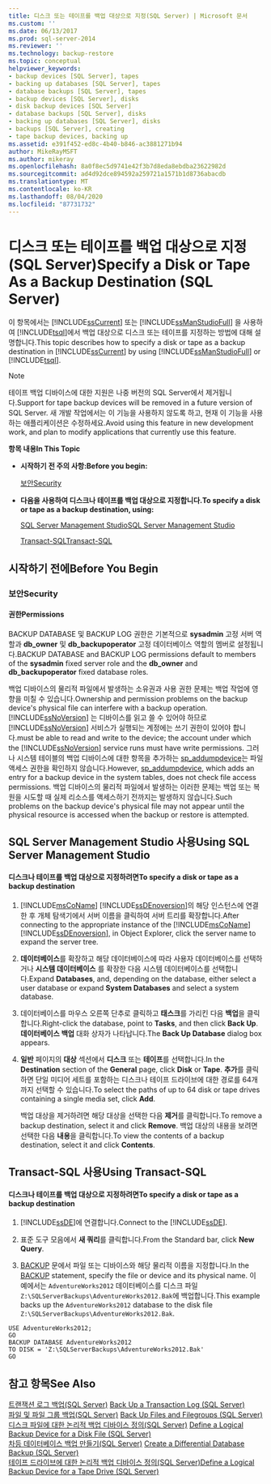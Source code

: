 ```yaml
---
title: 디스크 또는 테이프를 백업 대상으로 지정(SQL Server) | Microsoft 문서
ms.custom: ''
ms.date: 06/13/2017
ms.prod: sql-server-2014
ms.reviewer: ''
ms.technology: backup-restore
ms.topic: conceptual
helpviewer_keywords:
- backup devices [SQL Server], tapes
- backing up databases [SQL Server], tapes
- database backups [SQL Server], tapes
- backup devices [SQL Server], disks
- disk backup devices [SQL Server]
- database backups [SQL Server], disks
- backing up databases [SQL Server], disks
- backups [SQL Server], creating
- tape backup devices, backing up
ms.assetid: e391f452-ed8c-4b40-b846-ac3881271b94
author: MikeRayMSFT
ms.author: mikeray
ms.openlocfilehash: 8a0f8ec5d9741e42f3b7d8eda8ebdba23622982d
ms.sourcegitcommit: ad4d92dce894592a259721a1571b1d8736abacdb
ms.translationtype: MT
ms.contentlocale: ko-KR
ms.lasthandoff: 08/04/2020
ms.locfileid: "87731732"
---
```

# <a name="specify-a-disk-or-tape-as-a-backup-destination-sql-server"></a><span data-ttu-id="d242a-102">디스크 또는 테이프를 백업 대상으로 지정(SQL Server)</span><span class="sxs-lookup"><span data-stu-id="d242a-102">Specify a Disk or Tape As a Backup Destination (SQL Server)</span></span>
  <span data-ttu-id="d242a-103">이 항목에서는 [!INCLUDE[ssCurrent](../../includes/sscurrent-md.md)] 또는 [!INCLUDE[ssManStudioFull](../../includes/ssmanstudiofull-md.md)] 을 사용하여 [!INCLUDE[tsql](../../includes/tsql-md.md)]에서 백업 대상으로 디스크 또는 테이프를 지정하는 방법에 대해 설명합니다.</span><span class="sxs-lookup"><span data-stu-id="d242a-103">This topic describes how to specify a disk or tape as a backup destination in [!INCLUDE[ssCurrent](../../includes/sscurrent-md.md)] by using [!INCLUDE[ssManStudioFull](../../includes/ssmanstudiofull-md.md)] or [!INCLUDE[tsql](../../includes/tsql-md.md)].</span></span>  
  
> [!NOTE]  
>  <span data-ttu-id="d242a-104">테이프 백업 디바이스에 대한 지원은 나중 버전의 SQL Server에서 제거됩니다.</span><span class="sxs-lookup"><span data-stu-id="d242a-104">Support for tape backup devices will be removed in a future version of SQL Server.</span></span> <span data-ttu-id="d242a-105">새 개발 작업에서는 이 기능을 사용하지 않도록 하고, 현재 이 기능을 사용하는 애플리케이션은 수정하세요.</span><span class="sxs-lookup"><span data-stu-id="d242a-105">Avoid using this feature in new development work, and plan to modify applications that currently use this feature.</span></span>  
  
 <span data-ttu-id="d242a-106">**항목 내용**</span><span class="sxs-lookup"><span data-stu-id="d242a-106">**In This Topic**</span></span>  
  
-   <span data-ttu-id="d242a-107">**시작하기 전 주의 사항:**</span><span class="sxs-lookup"><span data-stu-id="d242a-107">**Before you begin:**</span></span>  
  
     [<span data-ttu-id="d242a-108">보안</span><span class="sxs-lookup"><span data-stu-id="d242a-108">Security</span></span>](#Security)  
  
-   <span data-ttu-id="d242a-109">**다음을 사용하여 디스크나 테이프를 백업 대상으로 지정합니다.**</span><span class="sxs-lookup"><span data-stu-id="d242a-109">**To specify a disk or tape as a backup destination, using:**</span></span>  
  
     [<span data-ttu-id="d242a-110">SQL Server Management Studio</span><span class="sxs-lookup"><span data-stu-id="d242a-110">SQL Server Management Studio</span></span>](#SSMSProcedure)  
  
     [<span data-ttu-id="d242a-111">Transact-SQL</span><span class="sxs-lookup"><span data-stu-id="d242a-111">Transact-SQL</span></span>](#TsqlProcedure)  
  
##  <a name="before-you-begin"></a><a name="BeforeYouBegin"></a> <span data-ttu-id="d242a-112">시작하기 전에</span><span class="sxs-lookup"><span data-stu-id="d242a-112">Before You Begin</span></span>  
  
###  <a name="security"></a><a name="Security"></a> <span data-ttu-id="d242a-113">보안</span><span class="sxs-lookup"><span data-stu-id="d242a-113">Security</span></span>  
  
####  <a name="permissions"></a><a name="Permissions"></a> <span data-ttu-id="d242a-114">권한</span><span class="sxs-lookup"><span data-stu-id="d242a-114">Permissions</span></span>  
 <span data-ttu-id="d242a-115">BACKUP DATABASE 및 BACKUP LOG 권한은 기본적으로 **sysadmin** 고정 서버 역할과 **db_owner** 및 **db_backupoperator** 고정 데이터베이스 역할의 멤버로 설정됩니다.</span><span class="sxs-lookup"><span data-stu-id="d242a-115">BACKUP DATABASE and BACKUP LOG permissions default to members of the **sysadmin** fixed server role and the **db_owner** and **db_backupoperator** fixed database roles.</span></span>  
  
 <span data-ttu-id="d242a-116">백업 디바이스의 물리적 파일에서 발생하는 소유권과 사용 권한 문제는 백업 작업에 영향을 미칠 수 있습니다.</span><span class="sxs-lookup"><span data-stu-id="d242a-116">Ownership and permission problems on the backup device's physical file can interfere with a backup operation.</span></span> [!INCLUDE[ssNoVersion](../../includes/ssnoversion-md.md)] <span data-ttu-id="d242a-117">는 디바이스를 읽고 쓸 수 있어야 하므로 [!INCLUDE[ssNoVersion](../../includes/ssnoversion-md.md)] 서비스가 실행되는 계정에는 쓰기 권한이 있어야 합니다.</span><span class="sxs-lookup"><span data-stu-id="d242a-117">must be able to read and write to the device; the account under which the [!INCLUDE[ssNoVersion](../../includes/ssnoversion-md.md)] service runs must have write permissions.</span></span> <span data-ttu-id="d242a-118">그러나 시스템 테이블의 백업 디바이스에 대한 항목을 추가하는 [sp_addumpdevice](/sql/relational-databases/system-stored-procedures/sp-addumpdevice-transact-sql)는 파일 액세스 권한을 확인하지 않습니다.</span><span class="sxs-lookup"><span data-stu-id="d242a-118">However, [sp_addumpdevice](/sql/relational-databases/system-stored-procedures/sp-addumpdevice-transact-sql), which adds an entry for a backup device in the system tables, does not check file access permissions.</span></span> <span data-ttu-id="d242a-119">백업 디바이스의 물리적 파일에서 발생하는 이러한 문제는 백업 또는 복원을 시도할 때 실제 리소스를 액세스하기 전까지는 발생하지 않습니다.</span><span class="sxs-lookup"><span data-stu-id="d242a-119">Such problems on the backup device's physical file may not appear until the physical resource is accessed when the backup or restore is attempted.</span></span>  
  
##  <a name="using-sql-server-management-studio"></a><a name="SSMSProcedure"></a> <span data-ttu-id="d242a-120">SQL Server Management Studio 사용</span><span class="sxs-lookup"><span data-stu-id="d242a-120">Using SQL Server Management Studio</span></span>  
  
#### <a name="to-specify-a-disk-or-tape-as-a-backup-destination"></a><span data-ttu-id="d242a-121">디스크나 테이프를 백업 대상으로 지정하려면</span><span class="sxs-lookup"><span data-stu-id="d242a-121">To specify a disk or tape as a backup destination</span></span>  
  
1.  <span data-ttu-id="d242a-122">[!INCLUDE[msCoName](../../includes/msconame-md.md)] [!INCLUDE[ssDEnoversion](../../includes/ssdenoversion-md.md)]의 해당 인스턴스에 연결한 후 개체 탐색기에서 서버 이름을 클릭하여 서버 트리를 확장합니다.</span><span class="sxs-lookup"><span data-stu-id="d242a-122">After connecting to the appropriate instance of the [!INCLUDE[msCoName](../../includes/msconame-md.md)] [!INCLUDE[ssDEnoversion](../../includes/ssdenoversion-md.md)], in Object Explorer, click the server name to expand the server tree.</span></span>  
  
2.  <span data-ttu-id="d242a-123">**데이터베이스**를 확장하고 해당 데이터베이스에 따라 사용자 데이터베이스를 선택하거나 **시스템 데이터베이스** 를 확장한 다음 시스템 데이터베이스를 선택합니다.</span><span class="sxs-lookup"><span data-stu-id="d242a-123">Expand **Databases**, and, depending on the database, either select a user database or expand **System Databases** and select a system database.</span></span>  
  
3.  <span data-ttu-id="d242a-124">데이터베이스를 마우스 오른쪽 단추로 클릭하고 **태스크**를 가리킨 다음 **백업**을 클릭합니다.</span><span class="sxs-lookup"><span data-stu-id="d242a-124">Right-click the database, point to **Tasks**, and then click **Back Up**.</span></span> <span data-ttu-id="d242a-125">**데이터베이스 백업** 대화 상자가 나타납니다.</span><span class="sxs-lookup"><span data-stu-id="d242a-125">The **Back Up Database** dialog box appears.</span></span>  
  
4.  <span data-ttu-id="d242a-126">**일반** 페이지의 **대상** 섹션에서 **디스크** 또는 **테이프**를 선택합니다.</span><span class="sxs-lookup"><span data-stu-id="d242a-126">In the **Destination** section of the **General** page, click **Disk** or **Tape**.</span></span> <span data-ttu-id="d242a-127">**추가**를 클릭하면 단일 미디어 세트를 포함하는 디스크나 테이프 드라이브에 대한 경로를 64개까지 선택할 수 있습니다.</span><span class="sxs-lookup"><span data-stu-id="d242a-127">To select the paths of up to 64 disk or tape drives containing a single media set, click **Add**.</span></span>  
  
     <span data-ttu-id="d242a-128">백업 대상을 제거하려면 해당 대상을 선택한 다음 **제거**를 클릭합니다.</span><span class="sxs-lookup"><span data-stu-id="d242a-128">To remove a backup destination, select it and click **Remove**.</span></span> <span data-ttu-id="d242a-129">백업 대상의 내용을 보려면 선택한 다음 **내용**을 클릭합니다.</span><span class="sxs-lookup"><span data-stu-id="d242a-129">To view the contents of a backup destination, select it and click **Contents**.</span></span>  
  
##  <a name="using-transact-sql"></a><a name="TsqlProcedure"></a> <span data-ttu-id="d242a-130">Transact-SQL 사용</span><span class="sxs-lookup"><span data-stu-id="d242a-130">Using Transact-SQL</span></span>  
  
#### <a name="to-specify-a-disk-or-tape-as-a-backup-destination"></a><span data-ttu-id="d242a-131">디스크나 테이프를 백업 대상으로 지정하려면</span><span class="sxs-lookup"><span data-stu-id="d242a-131">To specify a disk or tape as a backup destination</span></span>  
  
1.  <span data-ttu-id="d242a-132">[!INCLUDE[ssDE](../../includes/ssde-md.md)]에 연결합니다.</span><span class="sxs-lookup"><span data-stu-id="d242a-132">Connect to the [!INCLUDE[ssDE](../../includes/ssde-md.md)].</span></span>  
  
2.  <span data-ttu-id="d242a-133">표준 도구 모음에서 **새 쿼리**를 클릭합니다.</span><span class="sxs-lookup"><span data-stu-id="d242a-133">From the Standard bar, click **New Query**.</span></span>  
  
3.  <span data-ttu-id="d242a-134">[BACKUP](/sql/t-sql/statements/backup-transact-sql) 문에서 파일 또는 디바이스와 해당 물리적 이름을 지정합니다.</span><span class="sxs-lookup"><span data-stu-id="d242a-134">In the [BACKUP](/sql/t-sql/statements/backup-transact-sql) statement, specify the file or device and its physical name.</span></span> <span data-ttu-id="d242a-135">이 예에서는 `AdventureWorks2012` 데이터베이스를 디스크 파일 `Z:\SQLServerBackups\AdventureWorks2012.Bak`에 백업합니다.</span><span class="sxs-lookup"><span data-stu-id="d242a-135">This example backs up the `AdventureWorks2012` database to the disk file `Z:\SQLServerBackups\AdventureWorks2012.Bak`.</span></span>  
  
```  
USE AdventureWorks2012;  
GO  
BACKUP DATABASE AdventureWorks2012  
TO DISK = 'Z:\SQLServerBackups\AdventureWorks2012.Bak'  
GO  
```  
  
## <a name="see-also"></a><span data-ttu-id="d242a-136">참고 항목</span><span class="sxs-lookup"><span data-stu-id="d242a-136">See Also</span></span>  
 <span data-ttu-id="d242a-137">[트랜잭션 로그 백업&#40;SQL Server&#41;](back-up-a-transaction-log-sql-server.md) </span><span class="sxs-lookup"><span data-stu-id="d242a-137">[Back Up a Transaction Log &#40;SQL Server&#41;](back-up-a-transaction-log-sql-server.md) </span></span>  
 <span data-ttu-id="d242a-138">[파일 및 파일 그룹 백업&#40;SQL Server&#41;](back-up-files-and-filegroups-sql-server.md) </span><span class="sxs-lookup"><span data-stu-id="d242a-138">[Back Up Files and Filegroups &#40;SQL Server&#41;](back-up-files-and-filegroups-sql-server.md) </span></span>  
 <span data-ttu-id="d242a-139">[디스크 파일에 대한 논리적 백업 디바이스 정의&#40;SQL Server&#41;](define-a-logical-backup-device-for-a-disk-file-sql-server.md) </span><span class="sxs-lookup"><span data-stu-id="d242a-139">[Define a Logical Backup Device for a Disk File &#40;SQL Server&#41;](define-a-logical-backup-device-for-a-disk-file-sql-server.md) </span></span>  
 <span data-ttu-id="d242a-140">[차등 데이터베이스 백업 만들기&#40;SQL Server&#41;](create-a-differential-database-backup-sql-server.md) </span><span class="sxs-lookup"><span data-stu-id="d242a-140">[Create a Differential Database Backup &#40;SQL Server&#41;](create-a-differential-database-backup-sql-server.md) </span></span>  
 [<span data-ttu-id="d242a-141">테이프 드라이브에 대한 논리적 백업 디바이스 정의&#40;SQL Server&#41;</span><span class="sxs-lookup"><span data-stu-id="d242a-141">Define a Logical Backup Device for a Tape Drive &#40;SQL Server&#41;</span></span>](define-a-logical-backup-device-for-a-tape-drive-sql-server.md)  
  
  
